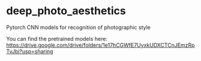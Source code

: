 # deep_photo_aesthetics
Pytorch CNN models for recognition of photographic style

You can find the pretrained models here:
https://drive.google.com/drive/folders/1e17hCGWfE7UyxkUDXCTCnJEmzRpTvJbi?usp=sharing
